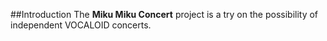 ##Introduction
The **Miku Miku Concert** project is a try on the possibility of independent VOCALOID concerts.
